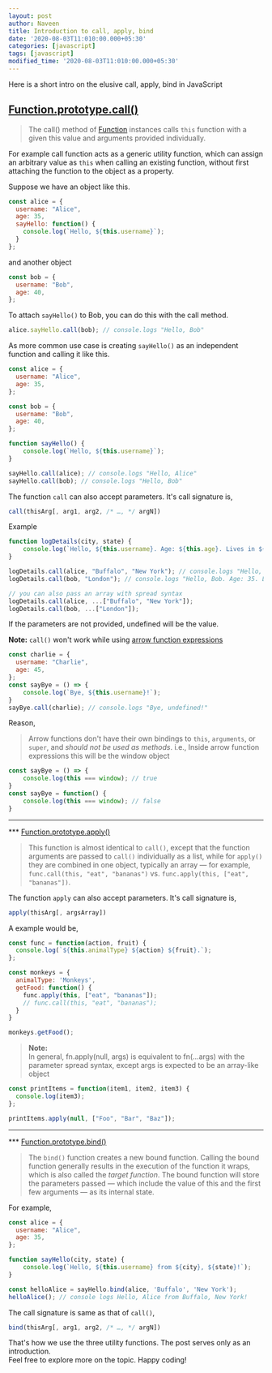 ```yaml
---
layout: post
author: Naveen
title: Introduction to call, apply, bind
date: '2020-08-03T11:010:00.000+05:30'
categories: [javascript]
tags: [javascript]
modified_time: '2020-08-03T11:010:00.000+05:30'
---
```


Here is a short intro on the elusive call, apply, bind in JavaScript

## [Function.prototype.call()](https://developer.mozilla.org/en-US/docs/Web/JavaScript/Reference/Global_Objects/Function/call)

>The call() method of [Function](https://developer.mozilla.org/en-US/docs/Web/JavaScript/Reference/Global_Objects/Function) instances calls `this` function with a given this value and arguments provided individually.

For example call function acts as a generic utility function, which can assign an arbitrary value as `this` when calling an existing function, without first attaching the function to the object as a property.

Suppose we have an object like this.

```js
const alice = {
  username: "Alice",
  age: 35,
  sayHello: function() {
    console.log(`Hello, ${this.username}`);
  }
};
```
and another object

```js
const bob = {
  username: "Bob",
  age: 40,
};
```
To attach `sayHello()` to Bob, you can do this with the call method.
```js
alice.sayHello.call(bob); // console.logs "Hello, Bob"
```

As more common use case is creating `sayHello()` as an independent function and calling it like this.
```js
const alice = {
  username: "Alice",
  age: 35,
};

const bob = {
  username: "Bob",
  age: 40,
};

function sayHello() {
    console.log(`Hello, ${this.username}`);
}

sayHello.call(alice); // console.logs "Hello, Alice"
sayHello.call(bob); // console.logs "Hello, Bob"

```
The function `call` can also accept parameters. It's call signature is,
```js
call(thisArg[, arg1, arg2, /* …, */ argN])
```
Example
```js
function logDetails(city, state) {
    console.log(`Hello, ${this.username}. Age: ${this.age}. Lives in ${city}, ${state}`);
}

logDetails.call(alice, "Buffalo", "New York"); // console.logs "Hello, Alice. Age: 35. Lives in Buffalo, New York"
logDetails.call(bob, "London"); // console.logs "Hello, Bob. Age: 35. Lives in London, undefined"

// you can also pass an array with spread syntax
logDetails.call(alice, ...["Buffalo", "New York"]);
logDetails.call(bob, ...["London"]);
```
If the parameters are not provided, undefined will be the value.

**Note:** `call()` won't work while using [arrow function expressions](https://developer.mozilla.org/en-US/docs/Web/JavaScript/Reference/Functions/Arrow_functions)
```js
const charlie = {
  username: "Charlie",
  age: 45,
};
const sayBye = () => {
    console.log(`Bye, ${this.username}!`);
}
sayBye.call(charlie); // console.logs "Bye, undefined!"
```
Reason,

> Arrow functions don't have their own bindings to `this`, `arguments`, or `super`, and _should not be used as methods_.
i.e., Inside arrow function expressions this will be the window object
```js
const sayBye = () => {
    console.log(this === window); // true
}
const sayBye = function() {
    console.log(this === window); // false
}
```
<hr>

*** [Function.prototype.apply()](https://developer.mozilla.org/en-US/docs/Web/JavaScript/Reference/Global_Objects/Function/apply)

> This function is almost identical to `call()`, except that the function arguments are passed to `call()` individually as a list, while for `apply()` they are combined in one object, typically an array — for example, `func.call(this, "eat", "bananas")` vs. `func.apply(this, ["eat", "bananas"])`.

The function `apply` can also accept parameters. It's call signature is,
```js
apply(thisArg[, argsArray])
```


A example would be,
```js
const func = function(action, fruit) {
  console.log(`${this.animalType} ${action} ${fruit}.`);
};

const monkeys = {
  animalType: 'Monkeys',
  getFood: function() {
    func.apply(this, ["eat", "bananas"]);
    // func.call(this, "eat", "bananas");
  }
}

monkeys.getFood();
```

> **Note:**  
> In general, fn.apply(null, args) is equivalent to fn(...args) with the parameter spread syntax, except args is expected to be an array-like object

```js
const printItems = function(item1, item2, item3) {
  console.log(item3);
};

printItems.apply(null, ["Foo", "Bar", "Baz"]);
```
<hr>

*** [Function.prototype.bind()](https://developer.mozilla.org/en-US/docs/Web/JavaScript/Reference/Global_Objects/Function/apply)

>The `bind()` function creates a new bound function. Calling the bound function generally results in the execution of the function it wraps, which is also called the _target function_. The bound function will store the parameters passed — which include the value of this and the first few arguments — as its internal state.

For example,

```js
const alice = {
  username: "Alice",
  age: 35,
};

function sayHello(city, state) {
    console.log(`Hello, ${this.username} from ${city}, ${state}!`);
}

const helloAlice = sayHello.bind(alice, 'Buffalo', 'New York');
helloAlice(); // console logs Hello, Alice from Buffalo, New York!
```
The call signature is same as that of `call()`,
```js
bind(thisArg[, arg1, arg2, /* …, */ argN])
```

That's how we use the three utility functions. The post serves only as an introduction.  
Feel free to explore more on the topic. Happy coding!

